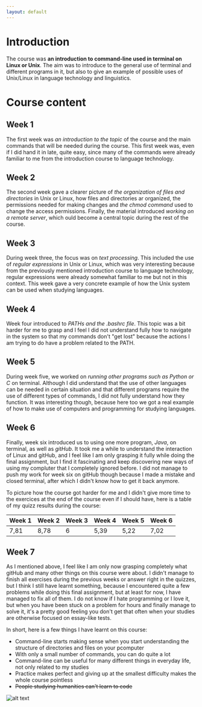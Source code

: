 ```yaml
---
layout: default
---
```

# Introduction

The course was **an introduction to command-line used in terminal on 
Linux or Unix**. The aim was to introduce to the general use of terminal 
and different programs in it, but also to give an example of possible uses 
of Unix/Linux in language technology and linguistics.

# Course content

## Week 1
The first week was *an introduction to the topic* of the course and the 
main commands that will be needed during the course. This first week 
was, even if I did hand it in late, quite easy, since many of the 
commands were already familiar to me from the introduction course to 
language technology.

## Week 2
The second week gave a clearer picture of *the organization of files and 
directories* in Unix or Linux, how files and directories ar organized, the permissions 
needed for making changes and *the chmod command* used to change the 
access permissions. Finally, the material introduced *working on a 
remote server*, which ould become a central topic during the rest of the 
course.

## Week 3
During week three, the focus was on *text processing*. This included the 
use of *regular expressions* in Unix or Linux, which was very 
interesting because from the previously mentioned introduction course to language 
technology, regular expressions were already somewhat familiar to me but 
not in this context. This week gave a very concrete example of how the 
Unix system can be used when studying languages.

## Week 4
Week four introduced to *PATHs and the .bashrc file*. This topic was a 
bit harder for me to grasp and I feel I did not understand fully how to 
navigate in the system so that my commands don't "get lost" because the 
actions I am trying to do have a problem related to the PATH.

## Week 5
During week five, we worked on *running other programs such as Python or 
C* on terminal. Although I did understand that the use of other languages can be needed in certain situation and that different programs 
require the use of different types of commands, I did not fully understand how they function. It was interesting though, because here too we got a real 
example of how to make use of computers and programming for studying 
languages.

## Week 6
Finally, week six introduced us to using one more program, *Java*, on 
terminal, as well as *gitHub*. It took me a while to understand the 
interaction of Linux and gitHub, and I feel like I am only grasping it 
fully while doing the final assignment, but I find it fascinating and 
keep discovering new ways of using my compluter that I completely 
ignored before. I did not manage to push my work for week six on gitHub 
though because I made a mistake and closed terminal, after which I 
didn't know how to get it back anymore.

To picture how the course got harder for me and I didn't 
give more time to the exercices at the end of the course even if I should have, here is 
a table of my quizz results during the course:

Week 1 | Week 2 | Week 3 | Week 4 | Week 5 | Week 6
--- | --- | --- | --- | --- | ---
7,81 | 8,78 | 6 | 5,39 | 5,22 | 7,02

## Week 7
As I mentioned above, I feel like I am only now grasping completely what 
gitHub and many other things on this course were about. I didn't manage 
to finish all exercises during the previous weeks or answer right in the 
quizzes, but I think I still have learnt something, because I 
encountered quite a few problems while doing this final assignment, but 
at least for now, I have managed to fix all of them. I do not know if I 
hate programming or I love it, but when you have been stuck on a problem 
for hours and finally manage to solve it, it's a pretty good feeling you 
don't get that often when your studies are otherwise focused on 
essay-like tests.

In short, here is a few things I have learnt on this course:
* Command-line starts making sense when you start understanding the 
structure of directories and files on your pcomputer
* With only a small number of commands, you can do quite a lot
* Command-line can be useful for many different things in everyday life, 
not only related to my studies
* Practice makes perfect and giving up at the smallest difficulty makes 
the whole course pointless
* ~~People studying humanities can't learn to code~~

![alt text](https://img.memecdn.com/command-prompt_o_2150895.jpg)
